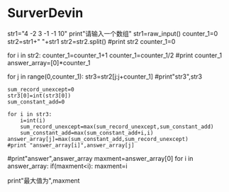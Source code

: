 # SurverDevin
str1="4 -2 3 -1 -1 10"
print"请输入一个数组"
str1=raw_input()
counter_1=0
str2=str1+" "+str1
str2=str2.split()
#print str2
counter_1=0

for i in str2:
    counter_1=counter_1+1
counter_1=counter_1/2
#print counter_1
answer_array=[0]*counter_1


for j in range(0,counter_1):
    str3=str2[j:j+counter_1]
    #print"str3",str3

    sum_record_unexcept=0
    str3[0]=int(str3[0])
    sum_constant_add=0

    for i in str3:
        i=int(i)
        sum_record_unexcept=max(sum_record_unexcept,sum_constant_add)
        sum_constant_add=max(sum_constant_add+i,i)
    answer_array[j]=max(sum_constant_add,sum_record_unexcept)
    #print "answer_array[i]",answer_array[j]

#print"answer",answer_array
maxment=answer_array[0]
for i in answer_array:
    if(maxment<i):
        maxment=i

print"最大值为",maxment
